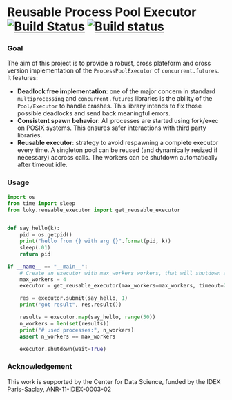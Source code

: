 # Reusable Process Pool Executor  [![Build Status](https://travis-ci.org/tomMoral/loky.svg?branch=master)](https://travis-ci.org/tomMoral/loky) [![Build status](https://ci.appveyor.com/api/projects/status/7jwt6ys4axq4feoj?svg=true)](https://ci.appveyor.com/project/tomMoral/rpool)

### Goal 
The aim of this project is to provide a robust, cross plateform and cross version implementation of the `ProcessPoolExecutor` of `concurrent.futures`.  
It features:

  * __Deadlock free implementation__: one of the major concern in standard `multiprocessing` and `concurrent.futures` libraries is the ability of the `Pool/Executor` to handle crashes. This library intends to fix those possible deadlocks and send back meaningful errors.
  * __Consistent spawn behavior__: All processes are started using fork/exec on POSIX systems. This ensures safer interactions with third party libraries.
  * __Reusable executor__: strategy to avoid respawning a complete executor every time. A singleton pool can be reused (and dynamically resized if necessary) accross calls. The workers can be shutdown automatically after timeout idle.

### Usage

```python
import os
from time import sleep
from loky.reusable_executor import get_reusable_executor


def say_hello(k):
    pid = os.getpid()
    print("hello from {} with arg {}".format(pid, k))
    sleep(.01)
    return pid

if __name__ == "__main__":
    # Create an executor with max_workers workers, that will shutdown after 2s
    max_workers = 4
    executor = get_reusable_executor(max_workers=max_workers, timeout=2)

    res = executor.submit(say_hello, 1)
    print("got result", res.result())

    results = executor.map(say_hello, range(50))
    n_workers = len(set(results))
    print("# used processes:", n_workers)
    assert n_workers == max_workers

    executor.shutdown(wait=True)

```

### Acknowledgement

This work is supported by the Center for Data Science, funded by the IDEX Paris-Saclay, ANR-11-IDEX-0003-02
